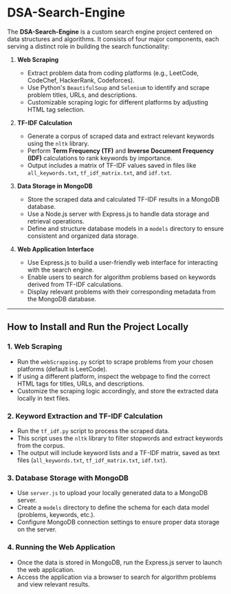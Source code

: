 # DSA-Search-Engine

The **DSA-Search-Engine** is a custom search engine project centered on data structures and algorithms. It consists of four major components, each serving a distinct role in building the search functionality:

1. **Web Scraping**  
   - Extract problem data from coding platforms (e.g., LeetCode, CodeChef, HackerRank, Codeforces).
   - Use Python's `BeautifulSoup` and `Selenium` to identify and scrape problem titles, URLs, and descriptions.
   - Customizable scraping logic for different platforms by adjusting HTML tag selection.

2. **TF-IDF Calculation**  
   - Generate a corpus of scraped data and extract relevant keywords using the `nltk` library.
   - Perform **Term Frequency (TF)** and **Inverse Document Frequency (IDF)** calculations to rank keywords by importance.
   - Output includes a matrix of TF-IDF values saved in files like `all_keywords.txt`, `tf_idf_matrix.txt`, and `idf.txt`.

3. **Data Storage in MongoDB**  
   - Store the scraped data and calculated TF-IDF results in a MongoDB database.
   - Use a Node.js server with Express.js to handle data storage and retrieval operations.
   - Define and structure database models in a `models` directory to ensure consistent and organized data storage.

4. **Web Application Interface**  
   - Use Express.js to build a user-friendly web interface for interacting with the search engine.
   - Enable users to search for algorithm problems based on keywords derived from TF-IDF calculations.
   - Display relevant problems with their corresponding metadata from the MongoDB database.

---

## How to Install and Run the Project Locally

### 1. Web Scraping

- Run the `webScrapping.py` script to scrape problems from your chosen platforms (default is LeetCode).
- If using a different platform, inspect the webpage to find the correct HTML tags for titles, URLs, and descriptions.
- Customize the scraping logic accordingly, and store the extracted data locally in text files.

### 2. Keyword Extraction and TF-IDF Calculation

- Run the `tf_idf.py` script to process the scraped data.
- This script uses the `nltk` library to filter stopwords and extract keywords from the corpus.
- The output will include keyword lists and a TF-IDF matrix, saved as text files (`all_keywords.txt`, `tf_idf_matrix.txt`, `idf.txt`).

### 3. Database Storage with MongoDB

- Use `server.js` to upload your locally generated data to a MongoDB server.
- Create a `models` directory to define the schema for each data model (problems, keywords, etc.).
- Configure MongoDB connection settings to ensure proper data storage on the server.

### 4. Running the Web Application

- Once the data is stored in MongoDB, run the Express.js server to launch the web application.
- Access the application via a browser to search for algorithm problems and view relevant results.
